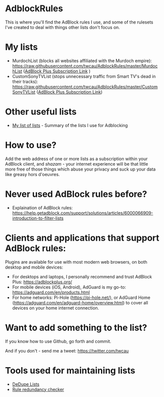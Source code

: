 # AdblockRules
This is where you'll find the AdBlock rules I use, and some of the rulesets I've created to deal with things other lists don't focus on.

# My lists

- MurdochList (blocks all websites affiliated with the Murdoch empire): https://raw.githubusercontent.com/twcau/AdblockRules/master/MurdochList ([AdBlock Plus Subscription Link](https://subscribe.adblockplus.org?location=https%3A%2F%2Fraw.githubusercontent.com%2Ftwcau%2FAdblockRules%2Fmaster%2FMurdochList&amp;title=MurdochList)
)
- CustomSonyTVList (stops unnecessary traffic from Smart TV's dead in their tracks): https://raw.githubusercontent.com/twcau/AdblockRules/master/CustomSonyTVList ([AdBlock Plus Subscription Link](https://subscribe.adblockplus.org?location=https%3A%2F%2Fraw.githubusercontent.com%2Ftwcau%2FAdblockRules%2Fmaster%2FCustomSonyTVList&amp;title=CustomSonyTVList))


# Other useful lists

- [My list of lists](https://github.com/twcau/AdblockRules/blob/master/ListSources.MD) - Summary of the lists I use for Adblocking

# How to use?

Add the web address of one or more lists as a subscription within your AdBlock client, and *shazam* - your internet experience will be that little more free of those things which abuse your privacy and suck up your data like greasy hors d'oeuvres.

# Never used AdBlock rules before?
- Explaination of AdBlock rules: https://help.getadblock.com/support/solutions/articles/6000066909-introduction-to-filter-lists

# Clients and applications that support AdBlock rules: 
Plugins are available for use with most modern web browsers, on both desktop and mobile devices:

- For desktops and laptops, I personally recommend and trust AdBlock Plus: https://adblockplus.org/
- For mobile devices (iOS, Android), AdGuard is my go-to: https://adguard.com/en/products.html
- For home networks: Pi-Hole (https://pi-hole.net/), or AdGuard Home (https://adguard.com/en/adguard-home/overview.html) to cover all devices on your home internet connection.

# Want to add something to the list?

If you know how to use Github, go forth and commit. 

And if you don't - send me a tweet: https://twitter.com/twcau

# Tools used for maintaining lists

* [DeDupe Lists](http://www.textwidgets.com/dedupelist.html)
* [Rule redundancy checker](https://abpvn.com/ruleChecker/redundantRuleChecker.html)
